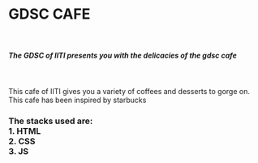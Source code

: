 <h1>GDSC CAFE</h1>
<br>
<h5>The GDSC of IITI presents you with the delicacies of the gdsc cafe</h5>
<br> 
<p>
  This cafe of IITI gives you a variety of coffees and desserts to gorge on. This cafe has been inspired by starbucks
</p>
<h3>
  The stacks used are:<br>
  1. HTML<br>
  2. CSS<br>
  3. JS
</h3>
